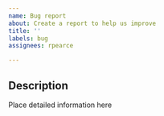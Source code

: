 ```yaml
---
name: Bug report
about: Create a report to help us improve
title: ''
labels: bug
assignees: rpearce

---
```


## Description

Place detailed information here
